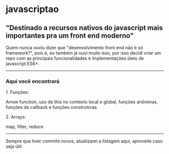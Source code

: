 # javascriptao

<h2>"Destinado a recursos nativos do javascript mais importantes pra um front end moderno"</h2>

<p>Quem nunca ouviu dizer que "desenvolvimento front end não é só framework?", pois é, eu também já ouvi muito isso, por isso decidi criar um repo com as principais funcionalidades e implementações úteis de javascript ES6+.</p>
<hr>

<h3>Aqui você encontrará</h3>
<p>1. Funções:</p>
<p> Arrow function, uso de this no contexto local e global, funções anônimas, funções de callback e funções construtoras</p>

<p>2. Arrays: </p>
<p> map, filter, reduce</p>

<hr>
<p>Sempre que tiver commits novos, atualizarei a listagem aqui, aproveite caso seja útil</p>
